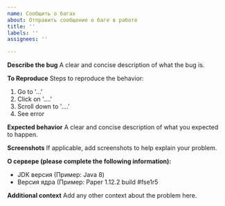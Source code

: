 ```yaml
---
name: Сообщить о багах
about: Отправить сообщение о баге в работе
title: ''
labels: ''
assignees: ''

---
```


**Describe the bug**
A clear and concise description of what the bug is.

**To Reproduce**
Steps to reproduce the behavior:
1. Go to '...'
2. Click on '....'
3. Scroll down to '....'
4. See error

**Expected behavior**
A clear and concise description of what you expected to happen.

**Screenshots**
If applicable, add screenshots to help explain your problem.

**О сервере (please complete the following information):**
 - JDK версия (Пример: Java 8)
- Версия ядра (Пример: Paper 1.12.2 build #fse1r5

**Additional context**
Add any other context about the problem here.
